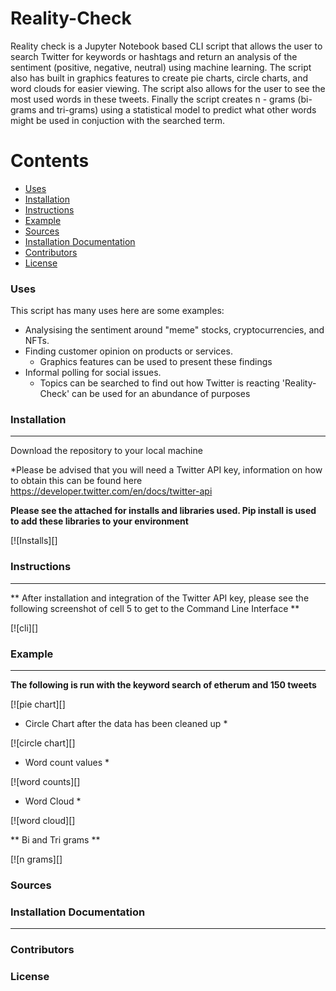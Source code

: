 # Reality-Check 



Reality check is a Jupyter Notebook based CLI script that allows the user to search Twitter for keywords or hashtags and return an analysis of the sentiment (positive, negative, neutral) using machine learning. The script also has built in graphics features to create pie charts, circle charts, and word clouds for easier viewing. The script also allows for the user to see the most used words in these tweets. Finally the script creates n - grams (bi-grams and tri-grams) using a statistical model to predict what other words might be used in conjuction with the searched term.

Contents
========

 * [Uses](#Uses)
 * [Installation](#installation)
 * [Instructions](#Instructions)
 * [Example](#Example)
 * [Sources](#sources)
 * [Installation Documentation](#installation-documentation)
 * [Contributors](#contributors)
 * [License](#license)

### Uses

This script has many uses here are some examples:

+ Analysising the sentiment around "meme" stocks, cryptocurrencies, and NFTs.
+ Finding customer opinion on products or services.
  + Graphics features can be used to present these findings   
+ Informal polling for social issues.
  + Topics can be searched to find out how Twitter is reacting 
'Reality-Check' can be used for an abundance of purposes

### Installation
---
Download the repository to your local machine

*Please be advised that you will need a Twitter API key, information on how to obtain this can be found here https://developer.twitter.com/en/docs/twitter-api 

**Please see the attached for installs and libraries used. Pip install is used to add these libraries to your environment**

[![Installs][]


### Instructions
---
** After installation and integration of the Twitter API key, please see the following screenshot of cell 5 to get to the Command Line Interface **

[![cli][]


### Example
---

**The following is run with the keyword search of etherum and 150 tweets**

[![pie chart][]

* Circle Chart after the data has been cleaned up * 

[![circle chart][]

* Word count values *

[![word counts][]

* Word Cloud *

[![word cloud][]

** Bi and Tri grams **

[![n grams][]





### Sources



### Installation Documentation
---


### Contributors


### License
